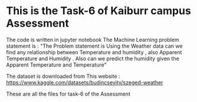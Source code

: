 # This is the Task-6 of Kaiburr campus Assessment 
The code is written in jupyter notebook
The Machine Learning problem statement is :
"The Problem statement is Using the Weather data can we find any relationship between Temperature and humidity , also Apparent
Temperature and Humidity . Also can we predict the humidity given the Apparent Temperature and Temperature"

The dataset is downloaded from This website : https://www.kaggle.com/datasets/budincsevity/szeged-weather

These are all the files for task-6 of the Assessment